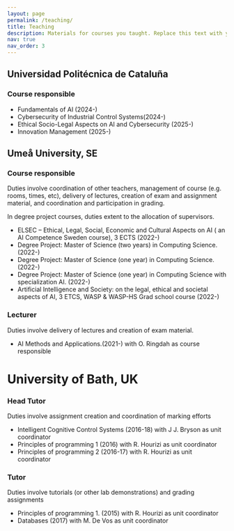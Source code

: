```yaml
---
layout: page
permalink: /teaching/
title: Teaching
description: Materials for courses you taught. Replace this text with your description.
nav: true
nav_order: 3
---
```

<!-- 
For now, this page is assumed to be a static description of your courses. You can convert it to a collection similar to `_projects/` so that you can have a dedicated page for each course.

Organize your courses by years, topics, or universities, however you like! -->


## Universidad Politécnica de Cataluña
### Course responsible
* Fundamentals of AI (2024-)
* Cybersecurity of Industrial Control Systems(2024-) 
* Ethical Socio-Legal Aspects on AI and Cybersecurity (2025-)
* Innovation Management (2025-) 

## Umeå University, SE
### Course responsible
Duties involve coordination of other teachers, management of course (e.g. rooms, times, etc), delivery of lectures, creation of exam and assignment material, and coordination and participation in grading. 

In degree project courses, duties extent to the allocation of supervisors.
* ELSEC – Ethical, Legal, Social, Economic and Cultural Aspects on AI ( an AI Competence Sweden course), 3 ECTS (2022-)
* Degree Project: Master of Science (two years) in Computing Science.(2022-)
* Degree Project: Master of Science (one year) in Computing Science. (2022-)
* Degree Project: Master of Science (one year) in Computing Science with specialization AI. (2022-)
* Artificial Intelligence and Society: on the legal, ethical and societal aspects of AI, 3 ETCS, WASP & WASP-HS Grad school course (2022-)

### Lecturer
Duties involve delivery of lectures and creation of exam material. 
* AI Methods and Applications.(2021-) with O. Ringdah as course responsible

# University of Bath, UK
### Head Tutor
Duties involve assignment creation and coordination of marking efforts
* Intelligent Cognitive Control Systems (2016-18) with J J. Bryson as unit coordinator
* Principles of programming 1  (2016) with R. Hourizi as unit coordinator
* Principles of programming 2 (2016-17) with R. Hourizi as unit coordinator

### Tutor
Duties involve tutorials (or other lab demonstrations) and grading assignments
* Principles of programming 1. (2015) with R. Hourizi as unit coordinator
* Databases (2017) with  M. De Vos as unit coordinator
